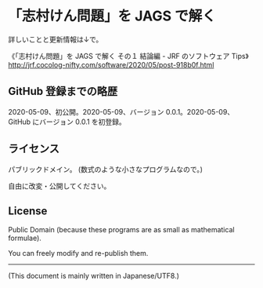 # 「志村けん問題」を JAGS で解く

<!-- Time-stamp: "2020-05-08T20:39:02Z" -->

詳しいことと更新情報は↓で。

《「志村けん問題」を JAGS で解く その１ 結論編 - JRF のソフトウェア Tips》  
http://jrf.cocolog-nifty.com/software/2020/05/post-918b0f.html


## GitHub 登録までの略歴

2020-05-09、初公開。2020-05-09、バージョン 0.0.1。2020-05-09、GitHub 
にバージョン 0.0.1 を初登録。


## ライセンス

パブリックドメイン。 (数式のような小さなプログラムなので。)

自由に改変・公開してください。


## License

Public Domain (because these programs are as small as mathematical formulae).

You can freely modify and re-publish them.


----
(This document is mainly written in Japanese/UTF8.)

